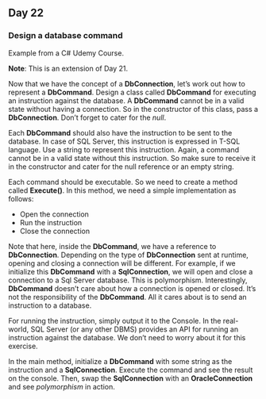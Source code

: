 
## Day 22 ##

### Design a database command ###

Example from a C# Udemy Course.

**Note**: This is an extension of Day 21.

Now that we have the concept of a **DbConnection**, let’s work out how to represent a **DbCommand**. 
Design a class called **DbCommand** for executing an instruction against the database. 
A **DbCommand** cannot be in a valid state without having a connection. 
So in the constructor of this class, pass a **DbConnection**. 
Don’t forget to cater for the _null_. 

Each **DbCommand** should also have the instruction to be sent to the database. 
In case of SQL Server, this instruction is expressed in T-SQL language. 
Use a string to represent this instruction. 
Again, a command cannot be in a valid state without this instruction. 
So make sure to receive it in the constructor and cater for the null reference or an empty string. 

Each command should be executable. So we need to create a method called **Execute()**. 
In this method, we need a simple implementation as follows: 

+ Open the connection 
+ Run the instruction 
+ Close the connection 

Note that here, inside the **DbCommand**, we have a reference to **DbConnection**. 
Depending on the type of **DbConnection** sent at runtime, opening and closing a connection will be different. 
For example, if we initialize this **DbCommand** with a **SqlConnection**, we will open and close a connection to a Sql Server database. 
This is polymorphism.  Interestingly, **DbCommand** doesn’t care about how a connection is opened or closed. It’s not the responsibility of the **DbCommand**. 
All it cares about is to send an instruction to a database. 

For running the instruction, simply output it to the Console. In the real-world, SQL Server (or any other DBMS) provides an API for running an instruction against the database. We don’t need to worry about it for this exercise. 

In the main method, initialize a **DbCommand** with some string as the instruction and a **SqlConnection**. 
Execute the command and see the result on the console. 
Then, swap the **SqlConnection** with an **OracleConnection** and see _polymorphism_ in action.

